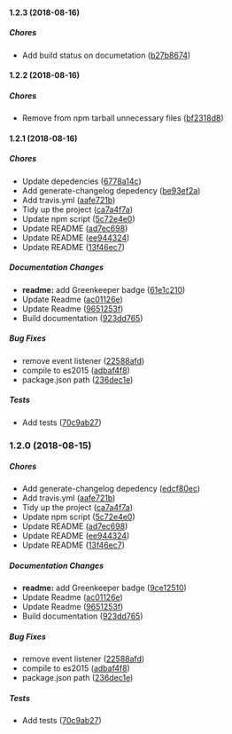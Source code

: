 #### 1.2.3 (2018-08-16)

##### Chores

*  Add build status on documetation ([b27b8674](https://github.com/AvraamMavridis/react-network-info/commit/b27b8674a3764899145d65c2ce1b32baaabf323c))

#### 1.2.2 (2018-08-16)

##### Chores

*  Remove from npm tarball unnecessary files ([bf2318d8](https://github.com/AvraamMavridis/react-network-info/commit/bf2318d83dc68e1b60fe7509de77f110bedfe486))

#### 1.2.1 (2018-08-16)

##### Chores

*  Update depedencies ([6778a14c](https://github.com/AvraamMavridis/react-network-info/commit/6778a14cda80eb9a4fcb2b2f8ba3aeeccb92c07a))
*  Add generate-changelog depedency ([be93ef2a](https://github.com/AvraamMavridis/react-network-info/commit/be93ef2a7e95ea849e0a05a0fee6ca631a61f1eb))
*  Add travis.yml ([aafe721b](https://github.com/AvraamMavridis/react-network-info/commit/aafe721bf4eae3178c5213b034d909f7cdbbb994))
*  Tidy up the project ([ca7a4f7a](https://github.com/AvraamMavridis/react-network-info/commit/ca7a4f7a82f06e674efb71cf15296e5d7e9f5e89))
*  Update npm script ([5c72e4e0](https://github.com/AvraamMavridis/react-network-info/commit/5c72e4e0a056e2723b8eb723300b41d08223b341))
*  Update README ([ad7ec698](https://github.com/AvraamMavridis/react-network-info/commit/ad7ec698e600044daac82afe51bf7df40001efd4))
*  Update README ([ee944324](https://github.com/AvraamMavridis/react-network-info/commit/ee944324371d9bec4a7a25da3e86337f1224770e))
*  Update README ([13f46ec7](https://github.com/AvraamMavridis/react-network-info/commit/13f46ec7d7236dec9adaeafcda01acce08a425ce))

##### Documentation Changes

* **readme:**  add Greenkeeper badge ([61e1c210](https://github.com/AvraamMavridis/react-network-info/commit/61e1c2100114521da64ef77890e80dc7f076a42b))
*  Update Readme ([ac01126e](https://github.com/AvraamMavridis/react-network-info/commit/ac01126e6e32584477780ea6683bd18a0efafbd2))
*  Update Readme ([9651253f](https://github.com/AvraamMavridis/react-network-info/commit/9651253f89c1896394e5bbfadd5ca08ef43cd6b1))
*  Build documentation ([923dd765](https://github.com/AvraamMavridis/react-network-info/commit/923dd765fd33b9243497d182932cc500294e447e))

##### Bug Fixes

*  remove event listener ([22588afd](https://github.com/AvraamMavridis/react-network-info/commit/22588afd5707285255775bddd76535d5e674a11b))
*  compile to es2015 ([adbaf4f8](https://github.com/AvraamMavridis/react-network-info/commit/adbaf4f815b643237bc12504b5d8e74c32508fdb))
*  package.json path ([236dec1e](https://github.com/AvraamMavridis/react-network-info/commit/236dec1ec09a7cf01168bc3e7524407491f82170))

##### Tests

*  Add tests ([70c9ab27](https://github.com/AvraamMavridis/react-network-info/commit/70c9ab277cc59f19a45dd983ea763f9df474d7f5))

### 1.2.0 (2018-08-15)

##### Chores

*  Add generate-changelog depedency ([edcf80ec](https://github.com/AvraamMavridis/react-network-info/commit/edcf80ec613b805002c680bbb57f0cba78e2c3fa))
*  Add travis.yml ([aafe721b](https://github.com/AvraamMavridis/react-network-info/commit/aafe721bf4eae3178c5213b034d909f7cdbbb994))
*  Tidy up the project ([ca7a4f7a](https://github.com/AvraamMavridis/react-network-info/commit/ca7a4f7a82f06e674efb71cf15296e5d7e9f5e89))
*  Update npm script ([5c72e4e0](https://github.com/AvraamMavridis/react-network-info/commit/5c72e4e0a056e2723b8eb723300b41d08223b341))
*  Update README ([ad7ec698](https://github.com/AvraamMavridis/react-network-info/commit/ad7ec698e600044daac82afe51bf7df40001efd4))
*  Update README ([ee944324](https://github.com/AvraamMavridis/react-network-info/commit/ee944324371d9bec4a7a25da3e86337f1224770e))
*  Update README ([13f46ec7](https://github.com/AvraamMavridis/react-network-info/commit/13f46ec7d7236dec9adaeafcda01acce08a425ce))

##### Documentation Changes

* **readme:**  add Greenkeeper badge ([9ce12510](https://github.com/AvraamMavridis/react-network-info/commit/9ce12510489b3376ad8058195df70cd94b47c741))
*  Update Readme ([ac01126e](https://github.com/AvraamMavridis/react-network-info/commit/ac01126e6e32584477780ea6683bd18a0efafbd2))
*  Update Readme ([9651253f](https://github.com/AvraamMavridis/react-network-info/commit/9651253f89c1896394e5bbfadd5ca08ef43cd6b1))
*  Build documentation ([923dd765](https://github.com/AvraamMavridis/react-network-info/commit/923dd765fd33b9243497d182932cc500294e447e))

##### Bug Fixes

*  remove event listener ([22588afd](https://github.com/AvraamMavridis/react-network-info/commit/22588afd5707285255775bddd76535d5e674a11b))
*  compile to es2015 ([adbaf4f8](https://github.com/AvraamMavridis/react-network-info/commit/adbaf4f815b643237bc12504b5d8e74c32508fdb))
*  package.json path ([236dec1e](https://github.com/AvraamMavridis/react-network-info/commit/236dec1ec09a7cf01168bc3e7524407491f82170))

##### Tests

*  Add tests ([70c9ab27](https://github.com/AvraamMavridis/react-network-info/commit/70c9ab277cc59f19a45dd983ea763f9df474d7f5))

